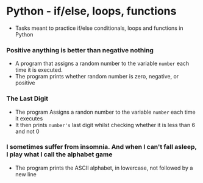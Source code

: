 # Python - if/else, loops, functions

* Tasks meant to practice if/else conditionals, loops and functions in Python

### Positive anything is better than negative nothing

* A program that assigns a random number to the variable `number` each time it is executed.
* The program prints whether random number is zero, negative, or positive

### The Last Digit

* The program Assigns a randon number to the variable `number` each time it executes
* It then prints `number's` last digit whilst checking whether it is less than 6 and not 0

### I sometimes suffer from insomnia. And when I can't fall asleep, I play what I call the alphabet game

* The program prints the ASCII alphabet, in lowercase, not followed by a new line
